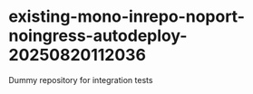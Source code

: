 # existing-mono-inrepo-noport-noingress-autodeploy-20250820112036
Dummy repository for integration tests
